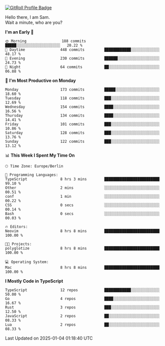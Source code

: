 <a href="https://gitroll.io/profile/u8g4G6FTZM7WSCSqTRPGSHZygT4O2" target="_blank"><img src="https://gitroll.io/api/badges/profiles/v1/u8g4G6FTZM7WSCSqTRPGSHZygT4O2?theme=nord" alt="GitRoll Profile Badge"/></a>

Hello there, I am Sam.  
Wait a minute, who are you?
  
<!--START_SECTION:waka-->
**I'm an Early 🐤** 

```text
🌞 Morning                188 commits         █████░░░░░░░░░░░░░░░░░░░░   20.22 % 
🌆 Daytime                448 commits         ████████████░░░░░░░░░░░░░   48.17 % 
🌃 Evening                230 commits         ██████░░░░░░░░░░░░░░░░░░░   24.73 % 
🌙 Night                  64 commits          ██░░░░░░░░░░░░░░░░░░░░░░░   06.88 % 
```
📅 **I'm Most Productive on Monday** 

```text
Monday                   173 commits         █████░░░░░░░░░░░░░░░░░░░░   18.60 % 
Tuesday                  118 commits         ███░░░░░░░░░░░░░░░░░░░░░░   12.69 % 
Wednesday                154 commits         ████░░░░░░░░░░░░░░░░░░░░░   16.56 % 
Thursday                 134 commits         ████░░░░░░░░░░░░░░░░░░░░░   14.41 % 
Friday                   101 commits         ███░░░░░░░░░░░░░░░░░░░░░░   10.86 % 
Saturday                 128 commits         ███░░░░░░░░░░░░░░░░░░░░░░   13.76 % 
Sunday                   122 commits         ███░░░░░░░░░░░░░░░░░░░░░░   13.12 % 
```


📊 **This Week I Spent My Time On** 

```text
🕑︎ Time Zone: Europe/Berlin

💬 Programming Languages: 
TypeScript               8 hrs 3 mins        █████████████████████████   99.10 % 
Other                    2 mins              ░░░░░░░░░░░░░░░░░░░░░░░░░   00.51 % 
conf                     1 min               ░░░░░░░░░░░░░░░░░░░░░░░░░   00.22 % 
CSS                      0 secs              ░░░░░░░░░░░░░░░░░░░░░░░░░   00.14 % 
Bash                     0 secs              ░░░░░░░░░░░░░░░░░░░░░░░░░   00.03 % 

🔥 Editors: 
Neovim                   8 hrs 8 mins        █████████████████████████   100.00 % 

🐱‍💻 Projects: 
polyglotize              8 hrs 8 mins        █████████████████████████   100.00 % 

💻 Operating System: 
Mac                      8 hrs 8 mins        █████████████████████████   100.00 % 
```

**I Mostly Code in TypeScript** 

```text
TypeScript               12 repos            ████████████░░░░░░░░░░░░░   50.00 % 
Go                       4 repos             ████░░░░░░░░░░░░░░░░░░░░░   16.67 % 
Rust                     3 repos             ███░░░░░░░░░░░░░░░░░░░░░░   12.50 % 
JavaScript               2 repos             ██░░░░░░░░░░░░░░░░░░░░░░░   08.33 % 
Lua                      2 repos             ██░░░░░░░░░░░░░░░░░░░░░░░   08.33 % 
```




 Last Updated on 2025-01-04 01:18:40 UTC
<!--END_SECTION:waka-->

